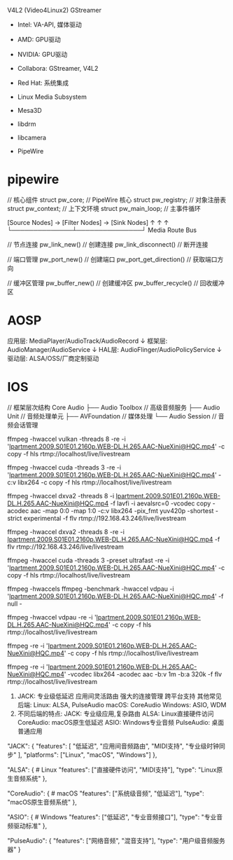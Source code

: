 V4L2 (Video4Linux2)
GStreamer

- Intel: VA-API, 媒体驱动
- AMD: GPU驱动
- NVIDIA: GPU驱动
- Collabora: GStreamer, V4L2
- Red Hat: 系统集成

- Linux Media Subsystem
- Mesa3D
- libdrm
- libcamera
- PipeWire

# pipewire

// 核心组件
struct pw_core;        // PipeWire 核心
struct pw_registry;    // 对象注册表
struct pw_context;     // 上下文环境
struct pw_main_loop;   // 主事件循环

[Source Nodes] → [Filter Nodes] → [Sink Nodes]
     ↑              ↑               ↑
     └──────────────┴───────────────┘
           Media Route Bus

// 节点连接
pw_link_new()              // 创建连接
pw_link_disconnect()       // 断开连接

// 端口管理
pw_port_new()             // 创建端口
pw_port_get_direction()   // 获取端口方向

// 缓冲区管理
pw_buffer_new()           // 创建缓冲区
pw_buffer_recycle()       // 回收缓冲区

# AOSP

应用层:     MediaPlayer/AudioTrack/AudioRecord
           ↓
框架层:     AudioManager/AudioService
           ↓
HAL层:      AudioFlinger/AudioPolicyService
           ↓
驱动层:     ALSA/OSS/厂商定制驱动

# IOS

// 框架层次结构
Core Audio
    ├── Audio Toolbox        // 高级音频服务
    ├── Audio Unit           // 音频处理单元
    ├── AVFoundation         // 媒体处理
    └── Audio Session        // 音频会话管理

ffmpeg -hwaccel vulkan -threads 8 -re -i 'Ipartment.2009.S01E01.2160p.WEB-DL.H.265.AAC-NueXini@HQC.mp4' -c copy -f hls rtmp://localhost/live/livestream

ffmpeg -hwaccel cuda -threads 3 -re -i 'Ipartment.2009.S01E01.2160p.WEB-DL.H.265.AAC-NueXini@HQC.mp4' -c:v libx264 -c copy -f hls rtmp://localhost/live/livestream

ffmpeg -hwaccel dxva2 -threads 8 -i Ipartment.2009.S01E01.2160p.WEB-DL.H.265.AAC-NueXini@HQC.mp4 -f lavfi -i aevalsrc=0 -vcodec copy -acodec aac -map 0:0 -map 1:0 -c:v libx264 -pix_fmt yuv420p -shortest -strict experimental -f flv rtmp://192.168.43.246/live/livestream

ffmpeg -hwaccel dxva2 -threads 8 -re -i Ipartment.2009.S01E01.2160p.WEB-DL.H.265.AAC-NueXini@HQC.mp4 -f flv rtmp://192.168.43.246/live/livestream

ffmpeg -hwaccel cuda -threads 3 -preset ultrafast -re -i 'Ipartment.2009.S01E01.2160p.WEB-DL.H.265.AAC-NueXini@HQC.mp4' -c copy -f hls rtmp://localhost/live/livestream

ffmpeg -hwaccels
ffmpeg -benchmark -hwaccel vdpau -i 'Ipartment.2009.S01E01.2160p.WEB-DL.H.265.AAC-NueXini@HQC.mp4' -f null -


ffmpeg -hwaccel vdpau -re -i 'Ipartment.2009.S01E01.2160p.WEB-DL.H.265.AAC-NueXini@HQC.mp4' -c copy -f hls rtmp://localhost/live/livestream

ffmpeg -re -i 'Ipartment.2009.S01E01.2160p.WEB-DL.H.265.AAC-NueXini@HQC.mp4' -c copy -f hls rtmp://localhost/live/livestream

ffmpeg -re -i 'Ipartment.2009.S01E01.2160p.WEB-DL.H.265.AAC-NueXini@HQC.mp4' -vcodec libx264 -acodec aac -b:v 1m -b:a 320k -f flv rtmp://localhost/live/livestream


1. JACK:
专业级低延迟
应用间灵活路由
强大的连接管理
跨平台支持
其他常见后端:
Linux: ALSA, PulseAudio
macOS: CoreAudio
Windows: ASIO, WDM
3. 不同后端的特点:
JACK: 专业级应用,复杂路由
ALSA: Linux直接硬件访问
CoreAudio: macOS原生低延迟
ASIO: Windows专业音频
PulseAudio: 桌面普通应用

  "JACK": {
      "features": [
          "低延迟",
          "应用间音频路由",
          "MIDI支持",
          "专业级时钟同步"
      ],
      "platforms": ["Linux", "macOS", "Windows"]
  },

  "ALSA": {  # Linux
      "features": ["直接硬件访问", "MIDI支持"],
      "type": "Linux原生音频系统"
  },

  "CoreAudio": {  # macOS
      "features": ["系统级音频", "低延迟"],
      "type": "macOS原生音频系统"
  },

  "ASIO": {  # Windows
      "features": ["低延迟", "专业音频接口"],
      "type": "专业音频驱动标准"
  },

  "PulseAudio": {
      "features": ["网络音频", "混音支持"],
      "type": "用户级音频服务器"
  }
